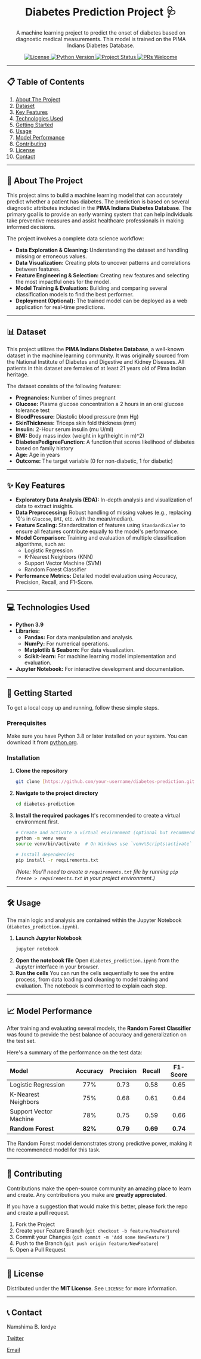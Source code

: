 <h1 align="center">Diabetes Prediction Project 🩺</h1>

<p align="center">
  A machine learning project to predict the onset of diabetes based on diagnostic medical measurements. This model is trained on the PIMA Indians Diabetes Database.
</p>

<!-- Badges -->
<p align="center">
  <a href="https://github.com/your-username/diabetes-prediction/blob/main/LICENSE">
    <img src="https://img.shields.io/github/license/your-username/diabetes-prediction?style=for-the-badge" alt="License">
  </a>
  <a href="https://www.python.org/">
    <img src="https://img.shields.io/badge/Python-3.9%2B-blue?style=for-the-badge&logo=python" alt="Python Version">
  </a>
  <a href="#">
    <img src="https://img.shields.io/badge/Status-Completed-success?style=for-the-badge" alt="Project Status">
  </a>
    <a href="https://github.com/your-username/diabetes-prediction/pulls">
    <img src="https://img.shields.io/badge/PRs-welcome-brightgreen.svg?style=for-the-badge" alt="PRs Welcome">
  </a>
</p>

---

## 📋 Table of Contents
1.  [About The Project](#about-the-project)
2.  [Dataset](#-dataset)
3.  [Key Features](#-key-features)
4.  [Technologies Used](#-technologies-used)
5.  [Getting Started](#-getting-started)
6.  [Usage](#-usage)
7.  [Model Performance](#-model-performance)
8.  [Contributing](#-contributing)
9.  [License](#-license)
10. [Contact](#-contact)

---

## 📖 About The Project

This project aims to build a machine learning model that can accurately predict whether a patient has diabetes. The prediction is based on several diagnostic attributes included in the **PIMA Indians Diabetes Database**. The primary goal is to provide an early warning system that can help individuals take preventive measures and assist healthcare professionals in making informed decisions.

The project involves a complete data science workflow:
* **Data Exploration & Cleaning:** Understanding the dataset and handling missing or erroneous values.
* **Data Visualization:** Creating plots to uncover patterns and correlations between features.
* **Feature Engineering & Selection:** Creating new features and selecting the most impactful ones for the model.
* **Model Training & Evaluation:** Building and comparing several classification models to find the best performer.
* **Deployment (Optional):** The trained model can be deployed as a web application for real-time predictions.

---

## 📊 Dataset

This project utilizes the **PIMA Indians Diabetes Database**, a well-known dataset in the machine learning community. It was originally sourced from the National Institute of Diabetes and Digestive and Kidney Diseases. All patients in this dataset are females of at least 21 years old of Pima Indian heritage.

The dataset consists of the following features:
* **Pregnancies:** Number of times pregnant
* **Glucose:** Plasma glucose concentration a 2 hours in an oral glucose tolerance test
* **BloodPressure:** Diastolic blood pressure (mm Hg)
* **SkinThickness:** Triceps skin fold thickness (mm)
* **Insulin:** 2-Hour serum insulin (mu U/ml)
* **BMI:** Body mass index (weight in kg/(height in m)^2)
* **DiabetesPedigreeFunction:** A function that scores likelihood of diabetes based on family history
* **Age:** Age in years
* **Outcome:** The target variable (0 for non-diabetic, 1 for diabetic)

---

## ✨ Key Features

* **Exploratory Data Analysis (EDA):** In-depth analysis and visualization of data to extract insights.
* **Data Preprocessing:** Robust handling of missing values (e.g., replacing '0's in `Glucose`, `BMI`, etc. with the mean/median).
* **Feature Scaling:** Standardization of features using `StandardScaler` to ensure all features contribute equally to the model's performance.
* **Model Comparison:** Training and evaluation of multiple classification algorithms, such as:
    * Logistic Regression
    * K-Nearest Neighbors (KNN)
    * Support Vector Machine (SVM)
    * Random Forest Classifier
* **Performance Metrics:** Detailed model evaluation using Accuracy, Precision, Recall, and F1-Score.

---

## 💻 Technologies Used

* **Python 3.9**
* **Libraries:**
    * **Pandas:** For data manipulation and analysis.
    * **NumPy:** For numerical operations.
    * **Matplotlib & Seaborn:** For data visualization.
    * **Scikit-learn:** For machine learning model implementation and evaluation.
* **Jupyter Notebook:** For interactive development and documentation.

---

## 🚀 Getting Started

To get a local copy up and running, follow these simple steps.

### Prerequisites

Make sure you have Python 3.8 or later installed on your system. You can download it from [python.org](https://www.python.org/downloads/).

### Installation

1.  **Clone the repository**
    ```sh
    git clone [https://github.com/your-username/diabetes-prediction.git](https://github.com/your-username/diabetes-prediction.git)
    ```
2.  **Navigate to the project directory**
    ```sh
    cd diabetes-prediction
    ```
3.  **Install the required packages**
    It's recommended to create a virtual environment first.
    ```sh
    # Create and activate a virtual environment (optional but recommended)
    python -m venv venv
    source venv/bin/activate  # On Windows use `venv\Scripts\activate`

    # Install dependencies
    pip install -r requirements.txt
    ```
    *(Note: You'll need to create a `requirements.txt` file by running `pip freeze > requirements.txt` in your project environment.)*

---

## 🛠️ Usage

The main logic and analysis are contained within the Jupyter Notebook (`diabetes_prediction.ipynb`).

1.  **Launch Jupyter Notebook**
    ```sh
    jupyter notebook
    ```
2.  **Open the notebook file**
    Open `diabetes_prediction.ipynb` from the Jupyter interface in your browser.
3.  **Run the cells**
    You can run the cells sequentially to see the entire process, from data loading and cleaning to model training and evaluation. The notebook is commented to explain each step.

---

## 📈 Model Performance

After training and evaluating several models, the **Random Forest Classifier** was found to provide the best balance of accuracy and generalization on the test set.

Here's a summary of the performance on the test data:

| Model | Accuracy | Precision | Recall | F1-Score |
| :--- | :---: | :---: | :---: | :---: |
| Logistic Regression | 77% | 0.73 | 0.58 | 0.65 |
| K-Nearest Neighbors | 75% | 0.68 | 0.61 | 0.64 |
| Support Vector Machine | 78% | 0.75 | 0.59 | 0.66 |
| **Random Forest** | **82%** | **0.79** | **0.69** | **0.74** |

The Random Forest model demonstrates strong predictive power, making it the recommended model for this task.

---

## 🤝 Contributing

Contributions make the open-source community an amazing place to learn and create. Any contributions you make are **greatly appreciated**.

If you have a suggestion that would make this better, please fork the repo and create a pull request.
1.  Fork the Project
2.  Create your Feature Branch (`git checkout -b feature/NewFeature`)
3.  Commit your Changes (`git commit -m 'Add some NewFeature'`)
4.  Push to the Branch (`git push origin feature/NewFeature`)
5.  Open a Pull Request

---

## 📄 License

Distributed under the **MIT License**. See `LICENSE` for more information.

---

## 📞 Contact

Namshima B. Iordye

[Twitter](https://x.com/Namshima001?t=M2BjOSSyH8Q6IuAQz391qw&s=09)

[Email](namshimaiordye@yahoo.com)
